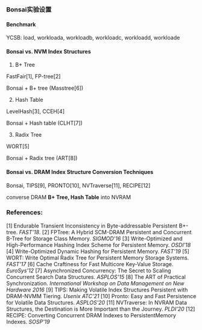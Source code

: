 ### Bonsai实验设置

#### Benchmark

YCSB: load, workloada, workloadb, workloadc, workloadd, workloade

#### Bonsai vs. NVM Index Structures

1. B+ Tree

FastFair[1], FP-tree[2]

Bonsai + B+ tree (Masstree[6])

2. Hash Table

LevelHash[3], CCEH[4]

Bonsai + Hash table (CLHT[7])

3. Radix Tree

WORT[5]

Bonsai + Radix tree (ART[8])

#### Bonsai vs. DRAM Index Structure Conversion Techniques

Bonsai, TIPS[9], PRONTO[10], NVTraverse[11], RECIPE[12]

converse DRAM **B+ Tree, Hash Table** into NVRAM

### References:
[1] Endurable Transient Inconsistency in Byte-addressable Persistent B+-tree. *FAST'18*.
[2] FPTree: A Hybrid SCM-DRAM Persistent and Concurrent B-Tree for Storage Class Memory. *SIGMOD'16*
[3] Write-Optimized and High-Performance Hashing Index Scheme for Persistent Memory. *OSDI'18*
[4] Write-Optimized Dynamic Hashing for Persistent Memory. *FAST'19*
[5] WORT: Write Optimal Radix Tree for Persistent Memory Storage Systems. *FAST'17*
[6] Cache Craftiness for Fast Multicore Key-Value Storage. *EuroSys'12*
[7] Asynchronized Concurrency: The Secret to Scaling Concurrent Search Data Structures. *ASPLOS'15*
[8] The ART of Practical Synchronization. *International Workshop on Data Management on New Hardware 2016*
[9] TIPS: Making Volatile Index Structures Persistent with DRAM-NVMM Tiering. *Usenix ATC'21*
[10] Pronto: Easy and Fast Persistence for Volatile Data Structures. *ASPLOS'20*
[11] NVTraverse: In NVRAM Data Structures, the Destination is More Important than the Journey. *PLDI'20*
[12] RECIPE: Converting Concurrent DRAM Indexes to PersistentMemory Indexes. *SOSP'19*